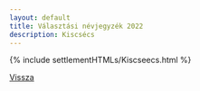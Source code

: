 ```yaml
---
layout: default
title: Választási névjegyzék 2022
description: Kiscsécs
---
```


{% include settlementHTMLs/Kiscseecs.html %}

[Vissza](./)